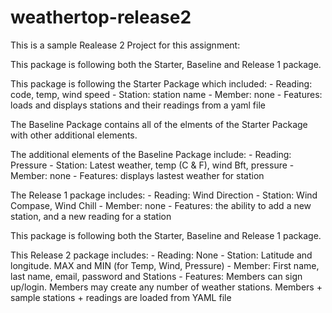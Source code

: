 # weathertop-release2

This is a sample Realease 2 Project for this assignment:

This package is following both the Starter, Baseline and Release 1 package.

This package is following the Starter Package which included:
	- Reading: code, temp, wind speed
	- Station: station name
	- Member: none
	- Features: loads and displays stations and their readings from a yaml file
	

The Baseline Package contains all of the elments of the Starter Package with other additional elements.

The additional elements of the Baseline Package include:
	- Reading: Pressure
	- Station: Latest weather, temp (C & F), wind Bft, pressure
	- Member: none
	- Features: displays lastest weather for station
	
The Release 1 package includes:
	- Reading: Wind Direction
	- Station: Wind Compase, Wind Chill
	- Member: none
	- Features: the ability to add a new station, and a new reading for a station

This package is following both the Starter, Baseline and Release 1 package.

This Release 2 package includes:
	- Reading: None
	- Station: Latitude and longitude. MAX and MIN (for Temp, Wind, Pressure) 
	- Member: First name, last name, email, password and Stations
	- Features: Members can sign up/login. Members may create any number of weather stations. Members + sample stations + readings are loaded from YAML file